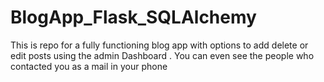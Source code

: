 # BlogApp_Flask_SQLAlchemy
 This is repo for a fully functioning blog app with options to add delete or edit posts using the admin Dashboard . You can even see the people who contacted you as a mail in your phone
